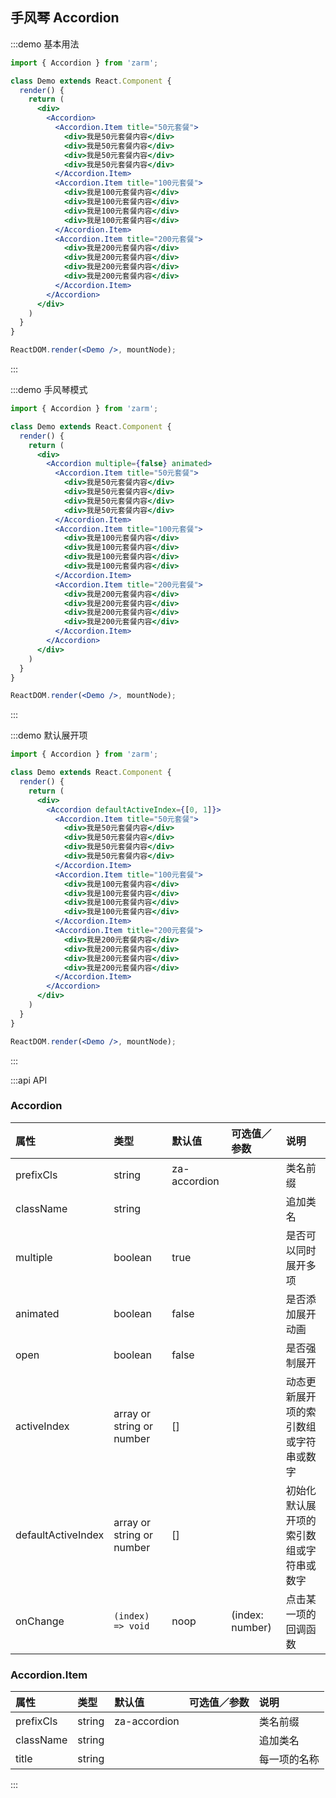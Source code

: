 ## 手风琴 Accordion

:::demo 基本用法
```jsx
import { Accordion } from 'zarm';

class Demo extends React.Component {
  render() {
    return (
      <div>
        <Accordion>
          <Accordion.Item title="50元套餐">
            <div>我是50元套餐内容</div>
            <div>我是50元套餐内容</div>
            <div>我是50元套餐内容</div>
            <div>我是50元套餐内容</div>
          </Accordion.Item>
          <Accordion.Item title="100元套餐">
            <div>我是100元套餐内容</div>
            <div>我是100元套餐内容</div>
            <div>我是100元套餐内容</div>
            <div>我是100元套餐内容</div>
          </Accordion.Item>
          <Accordion.Item title="200元套餐">
            <div>我是200元套餐内容</div>
            <div>我是200元套餐内容</div>
            <div>我是200元套餐内容</div>
            <div>我是200元套餐内容</div>
          </Accordion.Item>
        </Accordion>
      </div>
    )
  }
}

ReactDOM.render(<Demo />, mountNode);
```
:::


:::demo 手风琴模式
```jsx
import { Accordion } from 'zarm';

class Demo extends React.Component {
  render() {
    return (
      <div>
        <Accordion multiple={false} animated>
          <Accordion.Item title="50元套餐">
            <div>我是50元套餐内容</div>
            <div>我是50元套餐内容</div>
            <div>我是50元套餐内容</div>
            <div>我是50元套餐内容</div>
          </Accordion.Item>
          <Accordion.Item title="100元套餐">
            <div>我是100元套餐内容</div>
            <div>我是100元套餐内容</div>
            <div>我是100元套餐内容</div>
            <div>我是100元套餐内容</div>
          </Accordion.Item>
          <Accordion.Item title="200元套餐">
            <div>我是200元套餐内容</div>
            <div>我是200元套餐内容</div>
            <div>我是200元套餐内容</div>
            <div>我是200元套餐内容</div>
          </Accordion.Item>
        </Accordion>
      </div>
    )
  }
}

ReactDOM.render(<Demo />, mountNode);
```
:::


:::demo 默认展开项
```jsx
import { Accordion } from 'zarm';

class Demo extends React.Component {
  render() {
    return (
      <div>
        <Accordion defaultActiveIndex={[0, 1]}>
          <Accordion.Item title="50元套餐">
            <div>我是50元套餐内容</div>
            <div>我是50元套餐内容</div>
            <div>我是50元套餐内容</div>
            <div>我是50元套餐内容</div>
          </Accordion.Item>
          <Accordion.Item title="100元套餐">
            <div>我是100元套餐内容</div>
            <div>我是100元套餐内容</div>
            <div>我是100元套餐内容</div>
            <div>我是100元套餐内容</div>
          </Accordion.Item>
          <Accordion.Item title="200元套餐">
            <div>我是200元套餐内容</div>
            <div>我是200元套餐内容</div>
            <div>我是200元套餐内容</div>
            <div>我是200元套餐内容</div>
          </Accordion.Item>
        </Accordion>
      </div>
    )
  }
}

ReactDOM.render(<Demo />, mountNode);
```
:::


:::api API

### Accordion
| 属性 | 类型 | 默认值 | 可选值／参数 | 说明 |
| :--- | :--- | :--- | :--- | :--- |
| prefixCls | string | za-accordion | | 类名前缀 |
| className | string | | | 追加类名 |
| multiple | boolean | true | | 是否可以同时展开多项 |
| animated | boolean | false | | 是否添加展开动画 |
| open | boolean | false | | 是否强制展开 |
| activeIndex | array or string or number | [] | | 动态更新展开项的索引数组或字符串或数字 |
| defaultActiveIndex | array or string or number | [] | | 初始化默认展开项的索引数组或字符串或数字 |
| onChange | <code>(index) => void</code> | noop | \(index: number\) | 点击某一项的回调函数 |

### Accordion.Item
| 属性 | 类型 | 默认值 | 可选值／参数 | 说明 |
| :--- | :--- | :--- | :--- | :--- |
| prefixCls | string | za-accordion | | 类名前缀 |
| className | string | | | 追加类名 |
| title | string | | | 每一项的名称 |

:::
